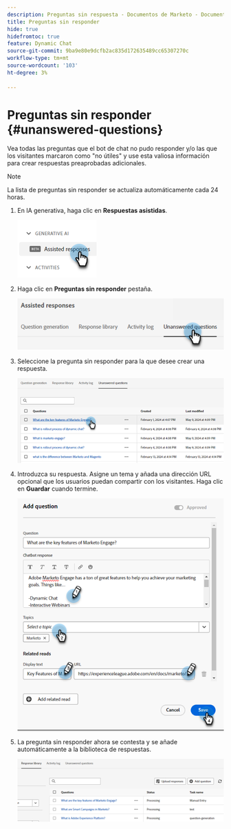 ```yaml
---
description: Preguntas sin respuesta - Documentos de Marketo - Documentación del producto
title: Preguntas sin responder
hide: true
hidefromtoc: true
feature: Dynamic Chat
source-git-commit: 9ba9e80e9dcfb2ac835d172635489cc65307270c
workflow-type: tm+mt
source-wordcount: '103'
ht-degree: 3%

---
```


# Preguntas sin responder {#unanswered-questions}

Vea todas las preguntas que el bot de chat no pudo responder y/o las que los visitantes marcaron como &quot;no útiles&quot; y use esta valiosa información para crear respuestas preaprobadas adicionales.

>[!NOTE]
>
>La lista de preguntas sin responder se actualiza automáticamente cada 24 horas.

1. En IA generativa, haga clic en **Respuestas asistidas**.

   ![](assets/unanswered-questions-1.png)

1. Haga clic en **Preguntas sin responder** pestaña.

   ![](assets/unanswered-questions-2.png)

1. Seleccione la pregunta sin responder para la que desee crear una respuesta.

   ![](assets/unanswered-questions-3.png)

1. Introduzca su respuesta. Asigne un tema y añada una dirección URL opcional que los usuarios puedan compartir con los visitantes. Haga clic en **Guardar** cuando termine.

   ![](assets/unanswered-questions-4.png)

1. La pregunta sin responder ahora se contesta y se añade automáticamente a la biblioteca de respuestas.

   ![](assets/unanswered-questions-5.png)
